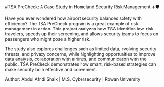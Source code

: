 #TSA PreCheck: A Case Study in Homeland Security Risk Management ✈️🛡️

Have you ever wondered how airport security balances safety with efficiency? The TSA PreCheck program is a great example of risk management in action. This project analyzes how TSA identifies low-risk travelers, speeds up their screening, and allows security teams to focus on passengers who might pose a higher risk.

The study also explores challenges such as limited data, evolving security threats, and privacy concerns, while highlighting opportunities to improve data analysis, collaboration with airlines, and communication with the public. TSA PreCheck demonstrates how smart, risk-based strategies can make security both effective and convenient.

Author: Abdul Afridi Shaik | M.S. Cybersecurity | Rowan University

